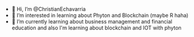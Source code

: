 - 👋 Hi, I’m @ChristianEchavarria
- 👀 I’m interested in learning about Phyton and Blockchain (maybe R haha)
- 🌱 I’m currently learning about business management and financial education and also I'm learning about blockchain and IOT with phyton
